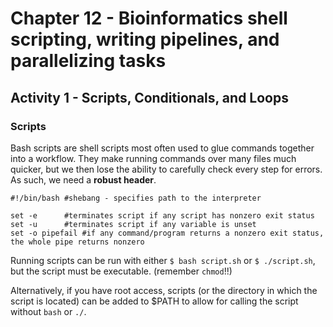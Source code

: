 # Chapter 12 - Bioinformatics shell scripting, writing pipelines, and parallelizing tasks

## Activity 1 - Scripts, Conditionals, and Loops

### Scripts

Bash scripts are shell scripts most often used to glue commands together into a workflow.
They make running commands over many files much quicker, but we then lose the ability to carefully check every step for errors. As such, we need a **robust header**.

```
#!/bin/bash	#shebang - specifies path to the interpreter

set -e		#terminates script if any script has nonzero exit status
set -u		#terminates script if any variable is unset
set -o pipefail	#if any command/program returns a nonzero exit status, the whole pipe returns nonzero

```

Running scripts can be run with either `$ bash script.sh` or `$ ./script.sh`, but the script must be executable.
(remember `chmod`!!)

Alternatively, if you have root access, scripts (or the directory in which the script is located) can be added to $PATH to allow for calling the script without `bash` or `./`.

